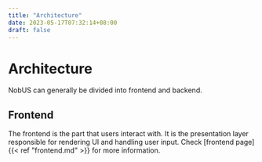 ```yaml
---
title: "Architecture"
date: 2023-05-17T07:32:14+08:00
draft: false
---
```


# Architecture

NobUS can generally be divided into frontend and backend.

## Frontend

The frontend is the part that users interact with.
It is the presentation layer responsible for rendering UI and handling user input.
Check [frontend page]{{< ref "frontend.md" >}} for more information.

